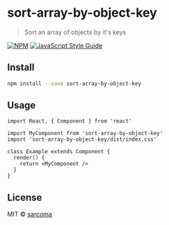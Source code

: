 # sort-array-by-object-key

> Sort an array of objects by it&#x27;s keys

[![NPM](https://img.shields.io/npm/v/sort-array-by-object-key.svg)](https://www.npmjs.com/package/sort-array-by-object-key) [![JavaScript Style Guide](https://img.shields.io/badge/code_style-standard-brightgreen.svg)](https://standardjs.com)

## Install

```bash
npm install --save sort-array-by-object-key
```

## Usage

```tsx
import React, { Component } from 'react'

import MyComponent from 'sort-array-by-object-key'
import 'sort-array-by-object-key/dist/index.css'

class Example extends Component {
  render() {
    return <MyComponent />
  }
}
```

## License

MIT © [sarcoma](https://github.com/sarcoma)
